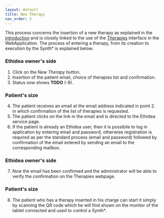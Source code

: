```yaml
---
layout: default
title: New Therapy
nav_order: 3
---
```


This process concerns the insertion of a new therapy as explained in the [introduction](index.md) and is closely linked to the use of the [Therapies](webapplication.md) interface in the WebApplication. 
The process of entering a therapy, from its creation to execution by the Synth* is explained below.

### Ethidea owner's side
1. Click on the *New Therapy* button.
2. Insertion of the patient email, choice of therapies list and confirmation.
3. Status now shows **TODO** (-9).

### Patient's size
4. The patient receives an email at the email address indicated in point 2. in which confirmation of the list of therapies is requested.
5. The patient clicks on the link in the email and is directed to the Ethidea service page.
6. If the patient is already an Ethidea user, then it is possibile to log in application by entering email and password, otherwise registration is required as per the standard process (email and password) followed by confirmation of the email entered by sending an email to the corresponding mailbox.

### Ethidea owner's side
7. Now the email has been confirmed and the administrator will be able to verify the confirmation on the Therapies webpage.

### Patient's size
8. The patient who has a therapy inserted in his charge can start it simply by scanning the QR code which he will find shown on the monitor of the tablet connected and used to control a Synth*.
